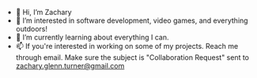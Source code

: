 - 👋 Hi, I’m Zachary
- 👀 I’m interested in software development, video games, and everything outdoors!
- 🌱 I’m currently learning about everything I can.
- 📫 If you're interested in working on some of my projects. Reach me through email. Make sure the subject is "Collaboration Request" sent to zachary.glenn.turner@gmail.com

<!---
FlaccidFacade/FlaccidFacade is a ✨ special ✨ repository because its `README.md` (this file) appears on your GitHub profile.
You can click the Preview link to take a look at your changes.
--->
